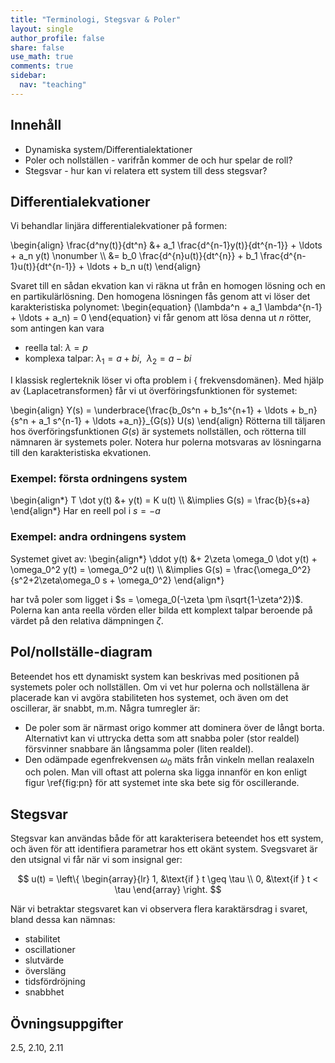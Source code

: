 ```yaml
---
title: "Terminologi, Stegsvar & Poler"
layout: single
author_profile: false
share: false
use_math: true
comments: true
sidebar:
  nav: "teaching"
---
```


## Innehåll

* Dynamiska system/Differentialektationer
* Poler och nollställen - varifrån kommer de och hur spelar de roll?
* Stegsvar - hur kan vi relatera ett system till dess stegsvar?

## Differentialekvationer
Vi behandlar linjära differentialekvationer på formen:

\begin{align}
\frac{d^ny(t)}{dt^n} &+ a_1 \frac{d^{n-1}y(t)}{dt^{n-1}} + \ldots + a_n y(t) \nonumber \\\\ &= b_0  \frac{d^{n}u(t)}{dt^{n}} + b_1 \frac{d^{n-1}u(t)}{dt^{n-1}} + \ldots + b_n  u(t)
\end{align}

Svaret till en sådan ekvation kan vi räkna ut från en  homogen lösning och en en partikulärlösning. Den homogena lösningen fås genom att vi löser det karakteristiska polynomet: 
\begin{equation}
(\lambda^n + a_1 \lambda^{n-1} + \ldots + a_n) = 0
\end{equation}
vi får genom att lösa denna ut $n$ rötter, som antingen kan vara 
* reella tal: $\lambda = p$
* komplexa talpar: $\lambda_1 = a+bi,~~\lambda_2 = a-bi$

I klassisk reglerteknik löser vi ofta problem i { frekvensdomänen}. Med hjälp av {Laplacetransformen} får vi ut överföringsfunktionen för systemet:

\begin{align}
Y(s) = \underbrace{\frac{b_0s^n + b_1s^{n+1} + \ldots + b_n}{s^n + a_1 s^{n-1} + \ldots +a_n}}_{G(s)} U(s)
\end{align}
Rötterna till täljaren hos överföringsfunktionen $G(s)$ är systemets nollställen, och rötterna till nämnaren är systemets poler. Notera hur polerna motsvaras av lösningarna till den karakteristiska ekvationen.


### Exempel: första ordningens system
\begin{align\*}
T \dot y(t) &+  y(t) = K u(t) \\\\ &\implies G(s) = \frac{b}{s+a}
\end{align\*}
Har en reell pol i $s=-a$


### Exempel: andra ordningens system
Systemet givet av: 
\begin{align\*}
\ddot y(t) &+ 2\zeta \omega_0 \dot y(t)  + \omega_0^2 y(t) = \omega_0^2 u(t)  \\\\ &\implies G(s) = \frac{\omega_0^2}{s^2+2\zeta\omega_0 s + \omega_0^2}
\end{align\*}

har två poler som ligget i $s = \omega_0(-\zeta \pm i\sqrt{1-\zeta^2})$. Polerna kan anta reella vörden eller bilda ett komplext talpar beroende på värdet på den relativa dämpningen $\zeta$. 


## Pol/nollställe-diagram
Beteendet hos ett dynamiskt system kan beskrivas med positionen på systemets poler och nollställen. Om vi vet hur polerna och nollställena är placerade kan vi avgöra stabiliteten hos systemet, och även om det oscillerar, är snabbt, m.m. Några tumregler är:
* De poler som är närmast origo kommer att dominera över de långt borta. Alternativt kan vi uttrycka detta som att snabba poler (stor realdel)  försvinner snabbare än långsamma poler (liten  realdel). 
* Den odämpade egenfrekvensen $\omega_0$ mäts från vinkeln mellan realaxeln och polen. Man vill oftast att polerna ska ligga innanför en kon enligt figur \ref{fig:pn} för att systemet inte ska bete sig för oscillerande.

## Stegsvar
Stegsvar kan användas både för att karakterisera beteendet hos ett system, och även för att identifiera parametrar hos ett okänt system. Svegsvaret är den utsignal vi får när vi som insignal ger:

$$
u(t) = \left\{ 
\begin{array}{lr}
1,  &\text{if } t \geq \tau  \\
0,  &\text{if } t < \tau 
\end{array}
\right.
$$

När vi betraktar stegsvaret kan vi observera flera karaktärsdrag i svaret, bland dessa kan nämnas:
* stabilitet
* oscillationer 
* slutvärde
* översläng 
* tidsfördröjning
* snabbhet

## Övningsuppgifter
2.5, 2.10, 2.11

